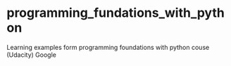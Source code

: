 # programming_fundations_with_python
Learning examples form programming foundations with python couse (Udacity) Google
